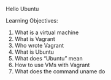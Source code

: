 Hello Ubuntu

Learning Objectives:

1. What is a virtual machine
2. What is Vagrant
3. Who wrote Vagrant
4. What is Ubuntu
5. What does “Ubuntu” mean
6. How to use VMs with Vagrant
7. What does the command uname do
